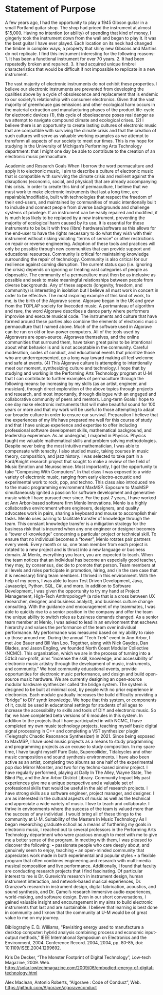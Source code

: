 # Statement of Purpose

A few years ago, I had the opportunity to play a 1945 Gibson guitar in a small Portland guitar shop. The shop had priced the instrument at almost $15,000. Having no intention (or ability) of spending that kind of money, I gingerly took the instrument down from the wall and began to play it. It was the best guitar I have ever played. Each location on its neck had changed the timbre in complex ways; a property that shiny new Gibsons and Martins do not replicate. I find this instrument interesting for the following reasons:
    1. It has been a functional instrument for over 70 years.
    2. It had been repeatedly broken and repaired.
    3. It had acquired unique timbrel characteristics that would be difficult if not impossible to replicate in a new instrument.

The vast majority of electronic instruments do not exhibit these properties.
I believe our electronic instruments are prevented from developing the qualities above by a cycle of obsolescence and replacement that is endemic to our society’s relationship with consumer electronics. Given that the vast majority of greenhouse gas emissions and other ecological harm occurs in the material extraction and manufacturing phases of the product life-cycle for electronic devices (1), this cycle of obsolescence poses real danger as we attempt to navigate compound climate and ecological crises. (2)
I believe there is an opportunity to create lasting cultures of electronic music that are compatible with surviving the climate crisis and that the creation of such cultures will serve as valuable working examples as we attempt to transform all aspects of our society to meet our times.
This is my hope for studying in the University of Michigan’s Performing Arts Technology department: that I might one day be able to contribute to the creation of an electronic music permaculture.

Academic and Research Goals
When I borrow the word permaculture and apply it to electronic music, I aim to describe a culture of electronic music that is compatible with surviving the climate crisis and resilient against the disruptions (economic, social, and physical) that are already accompanying this crisis.
In order to create this kind of permaculture, I believe that we must work to make electronic instruments that last a long time, are repairable/modifiable, built with technologies that respect the freedom of their end-users, and maintained by communities of music intentionally built to include and connect people from diverse backgrounds and challenge systems of privilege.
If an instrument can be easily repaired and modified, it is much less likely to be replaced by a new instrument, preventing the majority of ecological harm caused by its use. It is essential for these instruments to be built with free (libre) hardware/software as this allows for the end-user to have the rights necessary to do what they wish with their instrument without risking violating “terms of service” or other restrictions on repair or reverse engineering.
Adoption of these tools and practices will only be possible through new communities that can provide support and educational resources. Community is critical for maintaining knowledge surrounding the repair of technology. Community is also critical for our resilience against coming disruption. The current status quo (i.e. ignoring the crisis) depends on ignoring or treating vast categories of people as disposable. The community of a permaculture must then be as inclusive as possible and seek to make meaningful relationships between people from diverse backgrounds. Any of these aspects (longevity, freedom, and community) is interesting in isolation but I believe all must work in concert in order to be effective.
The most inspiring example of this kind of work, to me, is the birth of the Algorave scene. Algorave began in the UK and grew from the TOPLAP society for livecoded music. A portmanteau of algorithm and rave, the word Algorave describes a dance party where performers improvise and execute musical code. The instruments and culture that have formed around these parties also combine the elements of electronic music permaculture that I named above. Much of the software used in Algorave can be run on old or low-power computers. All of the tools used by Algoravers are open-source. Algoraves themselves, and the online communities that surround them, have taken great pains to be intentional about what behavior is and is not acceptable in the community. Careful moderation, codes of conduct, and educational events that prioritize those who are underrepresented, go a long way toward making all feel welcome and safe at events. (4)
This Algorave culture is attempting to intentionally meet our moment, synthesizing culture and technology. I hope that by studying and working in the Performing Arts Technology program at U-M that I can contribute to further examples of permaculture through the following means: by increasing by my skills (as an artist, engineer, and musician), through direct exploration of the above topics through projects and research, and most importantly, through dialogue with an engaged and collaborative community of peers and mentors.
Long-term Goals
I hope to one day make electronic instruments that will make beautiful sound for 100 years or more and that my work will be useful to those attempting to adapt our broader culture in order to ensure our survival.
Preparation
I believe that the experiences of my life have prepared me well for this course of study and that I have unique experience and expertise to offer including professional software development skills, mathematical background, and leadership experience.
As an undergrad, I majored in Physics. Physics taught me valuable mathematical skills and problem solving methodologies. Despite never being the most intuitive mathematician, I was able to compensate with tenacity. I also studied music, taking courses in music theory, composition, and jazz history. I was selected to take part in a Ford/Knight research project that sought to make a review of the field of Music Emotion and Neuroscience. Most importantly, I got the opportunity to take “Composing With Computers”. In that class I was exposed to a wide variety of electronic music, ranging from early electro-acoustic and experimental work to rock, pop, and techno. This class also introduced me to the music programming environment MaxMSP. Exposure to MaxMSP simultaneously ignited a passion for software development and generative music which I have pursued ever since.
For the past 7 years, I have worked at Ann Arbor-based software firm Menlo Innovations. Menlo is a highly collaborative environment where engineers, designers, and quality advocates work in pairs, sharing a keyboard and mouse to accomplish their tasks. Menlo uses pairing to facilitate transfer of knowledge through the team. This constant knowledge transfer is a mitigation strategy for the business risk that is incurred when any one engineer or designer becomes a “tower of knowledge” concerning a particular project or technical skill. To ensure that no individual becomes a “tower”, Menlo rotates pair partners every week. Every month or so, one team member from each project is rotated to a new project and is thrust into a new language or business domain. At Menlo, everything you learn, you are expected to teach. When the team notices that an individual has become an especially good teacher, they may, by consensus, decide to promote that person. Team members at all levels and roles participate in promotion, hiring, and (in the rare case that it is necessary) firing team members.
I thrived in this environment. With the help of my peers, I was able to learn Test Driven Development, Java, Javascript, Python, SQL, C#, and more. In addition to Software Development, I was given the opportunity to try my hand at Project Management, High-Tech Anthropology® (a role that is a cross between UX researcher, designer, and business analyst), and business culture change consulting. With the guidance and encouragement of my teammates, I was able to quickly rise to a senior position in the company and offer the team the unique ability to switch roles as business demands changed. As a senior team member at Menlo, I was asked to lead in an environment that eschews hierarchy and values the performance of the team over individual performance. My performance was measured based on my ability to raise up those around me.
During the annual “Tech Trek” event in Ann Arbor, I met Joe Bauer and Bill Van Loo. Together, along with Nick Gaydos, Dan Blades, and Jason Engling, we founded North Coast Modular Collective (NCMC). This organization, which we are in the process of turning into a 501c3 non-profit, aims “increase the skill, knowledge, and accessibility of electronic music artistry through the development of music, instruments, and community.” We host community educational events, provide opportunities for electronic music performance, and design and build open-source music hardware. We are currently designing an open-source modular hardware synthesizer called the bridge system. The system is designed to be built at minimal cost, by people with no prior experience in electronics. Each module gradually increases the build difficulty providing a “bridge” to DIY synth knowledge. We hope that this system, or components of it, could be used in educational settings for students of all ages to increase the accessibility to skills and tools of DIY and electronic music. So far, we have completed beta versions of 6 modules in this system.
In addition to the projects that I have participated in with NCMC, I have completed my own music technology projects, teaching myself basic digital signal processing in C++ and completing a VST synthesizer plugin (Telegraph: Chaotic Resonance Synthesizer) in 2021.
Since being exposed to MaxMSP, I have used music projects as a means to study programming and programming projects as an excuse to study composition. In my spare time, I have taught myself Pure Data, Supercollider, Tidalcycles and other music composition and sound synthesis environments.
I have also been active as an artist, completing two albums as one half of the experimental pop duo Mirror Monster, and two for my techno-based xinniw project. I have regularly performed, playing at Dally In The Alley, Wayne State, The Blind Pig, and the Ann Arbor District Library.
Community Impact
My past experiences give me a unique perspective and a valuable set of professional skills that would be useful in the aid of research projects. I have strong skills as a software engineer, project manager, and designer. I am as interested in the cultural aspects of music as well as the technical and appreciate a wide variety of music. I love to teach and collaborate. I thrive in environments where the success of the team is valued more than the success of any individual. I would bring all of these things to the community at U-M.
Suitability of the Masters In Music Technology
As I began researching graduate school as a means of furthering my goals in electronic music, I reached out to several professors in the Performing Arts Technology department who were gracious enough to meet with me to give me a better sense of the program. In meeting with them, I was pleased to discover the following:
    • passionate people who care deeply about, and genuinely seem to enjoy, teaching
    • an open-minded community that appreciates work made in both experimental and popular styles
    • a flexible program that often combines engineering and research with multi-media musical composition and live performance.
Additionally, I found that faculty are conducting research projects that I find fascinating. Of particular interest to me is Dr. Gurevich’s research in instrument design, human instrument interaction, and network-based musical experiences, Dr. Granzow’s research in instrument design, digital fabrication, acoustics, and sound synthesis, and Dr. Çamcı’s research immersive audio experiences, world-making, and software design.
Even in our short conversations, I gained valuable insight and encouragement in my aims to build electronic instruments that last and are sustainable. I believe that learning is best done in community and I know that the community at U-M would be of great value to me on my journey.

Bibliography
E. D. Williams, "Revisiting energy used to manufacture a desktop computer: hybrid analysis combining process and economic input-output methods," IEEE International Symposium on Electronics and the Environment, 2004. Conference Record. 2004, 2004, pp. 80-85, doi: 10.1109/ISEE.2004.1299692. 

Kris De Decker, “The Monster Footprint of Digital Technology”, Low-tech Magazine, 2009. Web. https://solar.lowtechmagazine.com/2009/06/embodied-energy-of-digital-technology.html

Alex Maclean, Antonio Roberts, “Algorave : Code of Conduct”, Web. https://github.com/Algorave/algoraveconduct 
